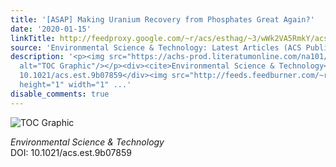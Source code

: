 ```yaml
---
title: '[ASAP] Making Uranium Recovery from Phosphates Great Again?'
date: '2020-01-15'
linkTitle: http://feedproxy.google.com/~r/acs/esthag/~3/wWk2VA5RmkY/acs.est.9b07859
source: 'Environmental Science & Technology: Latest Articles (ACS Publications)'
description: '<p><img src="https://achs-prod.literatumonline.com/na101/home/literatum/publisher/achs/journals/content/esthag/0/esthag.ahead-of-print/acs.est.9b07859/20200115/images/medium/es9b07859_0002.gif"
  alt="TOC Graphic"/></p><div><cite>Environmental Science & Technology</cite></div><div>DOI:
  10.1021/acs.est.9b07859</div><img src="http://feeds.feedburner.com/~r/acs/esthag/~4/wWk2VA5RmkY"
  height="1" width="1" ...'
disable_comments: true
---
```

<p><img src="https://achs-prod.literatumonline.com/na101/home/literatum/publisher/achs/journals/content/esthag/0/esthag.ahead-of-print/acs.est.9b07859/20200115/images/medium/es9b07859_0002.gif" alt="TOC Graphic"/></p><div><cite>Environmental Science & Technology</cite></div><div>DOI: 10.1021/acs.est.9b07859</div><img src="http://feeds.feedburner.com/~r/acs/esthag/~4/wWk2VA5RmkY" height="1" width="1" ...